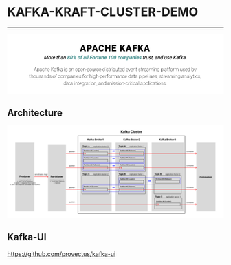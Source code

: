# KAFKA-KRAFT-CLUSTER-DEMO

***

<img src="/images/kafka-description.png" width=934 alt="kafka-description">

## Architecture

<img src="/images/kafka-architecture.png" width="934" alt="kafka-architecture">

## Kafka-UI
https://github.com/provectus/kafka-ui
